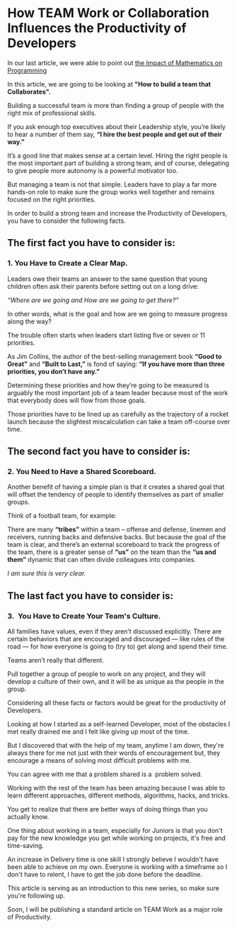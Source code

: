 # How TEAM Work or Collaboration Influences the Productivity of Developers

In our last article, we were able to point out [the Impact of Mathematics on Programming](https://www.section.io/engineering-education/impact-of-mathematics-on-programming/) 

In this article, we are going to be looking at **"How to build a team that Collaborates".**

Building a successful team is more than finding a group of people with the right mix of professional skills.

If you ask enough top executives about their Leadership style, you’re likely to hear a number of them say, **“I hire the best people and get out of their way.”**

It’s a good line that makes sense at a certain level. Hiring the right people is the most important part of building a strong team, and of course, delegating to give people more autonomy is a powerful motivator too.

But managing a team is not that simple. Leaders have to play a far more hands-on role to make sure the group works well together and remains focused on the right priorities. 

In order to build a strong team and increase the Productivity of Developers, you have to consider the following facts.

## The first fact you have to consider is:

 ### 1. You Have to Create a Clear Map.

Leaders owe their teams an answer to the same question that young children often ask their parents before setting out on a long drive:

*“Where are we going and How are we going to get there?”* 

In other words, what is the goal and how are we going to measure progress along the way? 

The trouble often starts when leaders start listing five or seven or 11 priorities. 

As Jim Collins, the author of the best-selling management book **“Good to Great”** and **“Built to Last,”** is fond of saying: **“If you have more than three priorities, you don’t have any.”**

Determining these priorities and how they’re going to be measured is arguably the most important job of a team leader because most of the work that everybody does will flow from those goals.

Those priorities have to be lined up as carefully as the trajectory of a rocket launch because the slightest miscalculation can take a team off-course over time.

## The second fact you have to consider is:

### 2. You Need to Have a Shared Scoreboard.

Another benefit of having a simple plan is that it creates a shared goal that will offset the tendency of people to identify themselves as part of smaller groups.

Think of a football team, for example:

There are many **“tribes”** within a team – offense and defense, linemen and receivers, running backs and defensive backs. But because the goal of the team is clear, and there’s an external scoreboard to track the progress of the team, there is a greater sense of **“us”** on the team than the **“us and them”** dynamic that can often divide colleagues into companies.

*I am sure this is very clear.*

## The last fact you have to consider is:

### 3.  You Have to Create Your Team's Culture.

All families have values, even if they aren’t discussed explicitly. There are certain behaviors that are encouraged and discouraged — like rules of the road — for how everyone is going to (try to) get along and spend their time. 

Teams aren’t really that different.

Pull together a group of people to work on any project, and they will develop a culture of their own, and it will be as unique as the people in the group. 

Considering all these facts or factors would be great for the productivity of Developers.

Looking at how I started as a self-learned Developer, most of the obstacles I met really drained me and I felt like giving up most of the time.

But I discovered that with the help of my team, anytime I am down, they're always there for me not just with their words of encouragement but, they encourage a means of solving most difficult problems with me.

You can agree with me that a problem shared is a  problem solved.

Working with the rest of the team has been amazing because I was able to learn different approaches, different methods, algorithms, hacks, and tricks.

You get to realize that there are better ways of doing things than you actually know.

One thing about working in a team, especially for Juniors is that you don't pay for the new knowledge you get while working on projects, it's free and time-saving.

An increase in Delivery time is one skill I strongly believe I wouldn't have been able to achieve on my own. Everyone is working with a timeframe so I don't have to relent, I have to get the job done before the deadline.

This article is serving as an introduction to this new series, so make sure you're following up.

Soon, I will be publishing a standard article on TEAM Work as a major role of Productivity.

